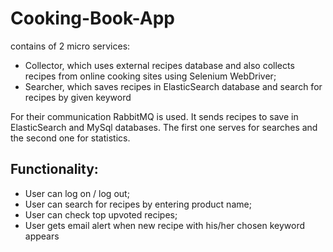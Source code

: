 # Cooking-Book-App
contains of 2 micro services: 

* Collector, which  uses external recipes database and also collects recipes 
from online cooking sites using Selenium WebDriver;
* Searcher, which saves recipes in ElasticSearch database and search for recipes by given keyword

For their communication RabbitMQ is used. It sends recipes to save in ElasticSearch and MySql databases. 
The first one serves for searches and the second one for statistics.

Functionality:
-------------
* User can log on / log out;
* User can search for recipes by entering product name;
* User can check top upvoted recipes;
* User gets email alert when new recipe with his/her chosen keyword appears
